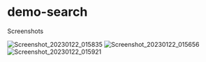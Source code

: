 # demo-search
Screenshots

![Screenshot_20230122_015835](https://user-images.githubusercontent.com/68922354/213940246-f2c58aae-ac4a-4aa2-b718-b0a24645b5bf.png)
![Screenshot_20230122_015656](https://user-images.githubusercontent.com/68922354/213940245-a628d93f-f421-467c-83da-9c44f285fac1.png)
![Screenshot_20230122_015921](https://user-images.githubusercontent.com/68922354/213940244-fbab8605-8bb9-4143-baaf-b103dbd3b944.png)

